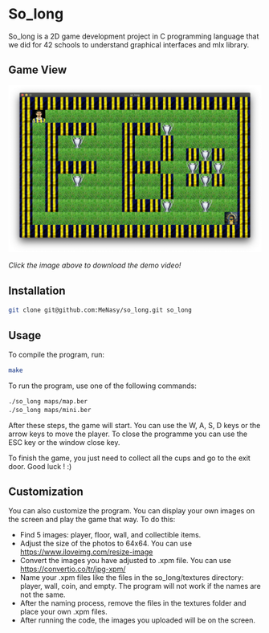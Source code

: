 
# So_long

So_long is a 2D game development project in C programming language that we did for 42 schools to understand graphical interfaces and mlx library.
## Game View  
[![Game View](https://github.com/menasy/so_long/blob/main/so_long_GameView.png)](https://github.com/menasy/so_long/raw/main/so_long_demo.mov)

_Click the image above to download the demo video!_
## Installation
```bash
git clone git@github.com:MeNasy/so_long.git so_long
```
## Usage

To compile the program, run:
```bash
make
```
To run the program, use one of the following commands:
```bash
./so_long maps/map.ber
./so_long maps/mini.ber
```
After these steps, the game will start.
You can use the W, A, S, D keys or the arrow keys to move the player. To close the programme you can use the ESC key or the window close key.

To finish the game, you just need to collect all the cups and go to the exit door. Good luck ! :)

## Customization

You can also customize the program. You can display your own images on the screen and play the game that way. To do this:

- Find 5 images: player, floor, wall, and collectible items.
- Adjust the size of the photos to 64x64. You can use https://www.iloveimg.com/resize-image
- Convert the images you have adjusted to .xpm file. You can use https://convertio.co/tr/jpg-xpm/
- Name your .xpm files like the files in the so_long/textures directory: player, wall, coin, and empty. The program will not work if the names are not the same.
- After the naming process, remove the files in the textures folder and place your own .xpm files.
- After running the code, the images you uploaded will be on the screen.
